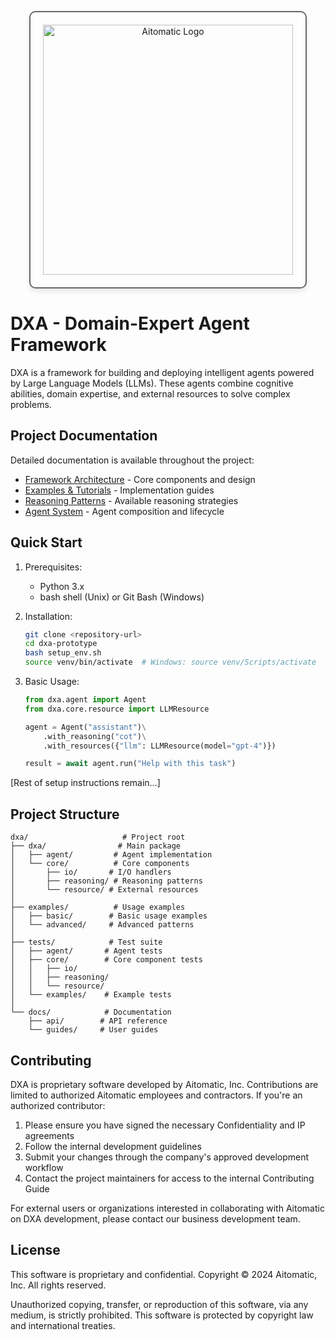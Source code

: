 <!-- markdownlint-disable MD041 -->
<!-- markdownlint-disable MD033 -->
<p align="center">
  <img src="https://cdn.prod.website-files.com/62a10970901ba826988ed5aa/62d942adcae82825089dabdb_aitomatic-logo-black.png" alt="Aitomatic Logo" width="400" style="border: 2px solid #666; border-radius: 10px; padding: 20px; box-shadow: 0 4px 8px rgba(0,0,0,0.1);"/>
</p>

# DXA - Domain-Expert Agent Framework

DXA is a framework for building and deploying intelligent agents powered by Large Language Models (LLMs). These agents combine cognitive abilities, domain expertise, and external resources to solve complex problems.

## Project Documentation

Detailed documentation is available throughout the project:

- [Framework Architecture](dxa/README.md) - Core components and design
- [Examples & Tutorials](examples/README.md) - Implementation guides
- [Reasoning Patterns](dxa/core/reasoning/README.md) - Available reasoning strategies
- [Agent System](dxa/agent/README.md) - Agent composition and lifecycle

## Quick Start

1. Prerequisites:
   - Python 3.x
   - bash shell (Unix) or Git Bash (Windows)

2. Installation:

   ```bash
   git clone <repository-url>
   cd dxa-prototype
   bash setup_env.sh
   source venv/bin/activate  # Windows: source venv/Scripts/activate
   ```

3. Basic Usage:

   ```python
   from dxa.agent import Agent
   from dxa.core.resource import LLMResource

   agent = Agent("assistant")\
       .with_reasoning("cot")\
       .with_resources({"llm": LLMResource(model="gpt-4")})
   
   result = await agent.run("Help with this task")
   ```

[Rest of setup instructions remain...]

## Project Structure

```text
dxa/                     # Project root
├── dxa/                # Main package
│   ├── agent/         # Agent implementation
│   └── core/          # Core components
│       ├── io/       # I/O handlers
│       ├── reasoning/ # Reasoning patterns
│       └── resource/ # External resources
│
├── examples/          # Usage examples
│   ├── basic/        # Basic usage examples
│   └── advanced/     # Advanced patterns
│
├── tests/            # Test suite
│   ├── agent/       # Agent tests
│   ├── core/        # Core component tests
│   │   ├── io/
│   │   ├── reasoning/
│   │   └── resource/
│   └── examples/    # Example tests
│
└── docs/            # Documentation
    ├── api/        # API reference
    └── guides/     # User guides
```

## Contributing

DXA is proprietary software developed by Aitomatic, Inc. Contributions are limited to authorized Aitomatic employees and contractors. If you're an authorized contributor:

1. Please ensure you have signed the necessary Confidentiality and IP agreements
2. Follow the internal development guidelines
3. Submit your changes through the company's approved development workflow
4. Contact the project maintainers for access to the internal Contributing Guide

For external users or organizations interested in collaborating with Aitomatic on DXA development, please contact our business development team.

## License

This software is proprietary and confidential. Copyright © 2024 Aitomatic, Inc. All rights reserved.

Unauthorized copying, transfer, or reproduction of this software, via any medium, is strictly prohibited. This software is protected by copyright law and international treaties.

